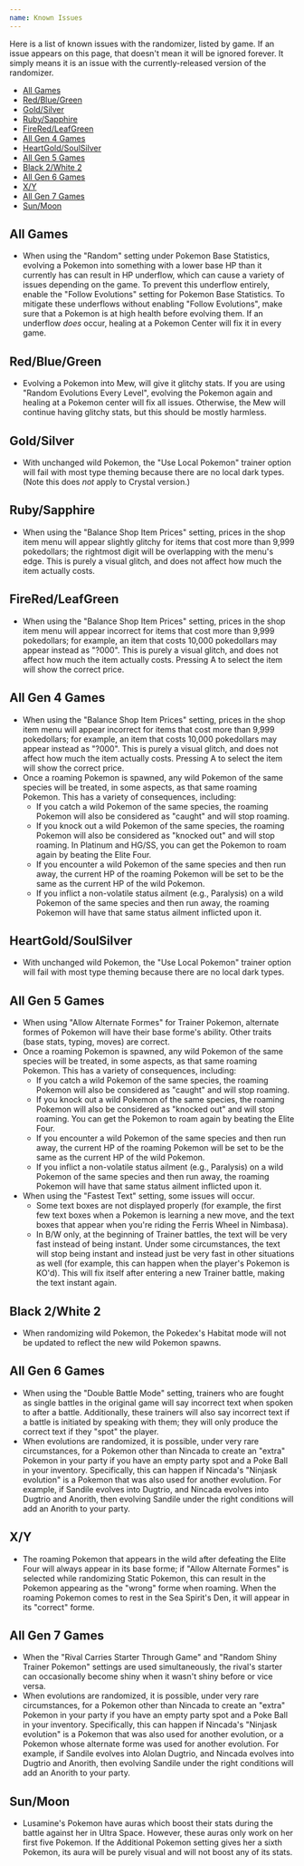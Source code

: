 ```yaml
---
name: Known Issues
---
```

Here is a list of known issues with the randomizer, listed by game. If an issue appears on this page, that doesn't mean it will be ignored forever. It simply means it is an issue with the currently-released version of the randomizer. 

- [All Games](#all-games)
- [Red/Blue/Green](#redbluegreen)
- [Gold/Silver](#goldsilver)
- [Ruby/Sapphire](#rubysapphire)
- [FireRed/LeafGreen](#fireredleafgreen)
- [All Gen 4 Games](#all-gen-4-games)
- [HeartGold/SoulSilver](#heartgoldsoulsilver)
- [All Gen 5 Games](#all-gen-5-games)
- [Black 2/White 2](#black-2white-2)
- [All Gen 6 Games](#all-gen-6-games)
- [X/Y](#xy)
- [All Gen 7 Games](#all-gen-7-games)
- [Sun/Moon](#sunmoon) 

## All Games

* When using the "Random" setting under Pokemon Base Statistics, evolving a Pokemon into something with a lower base HP than it currently has can result in HP underflow, which can cause a variety of issues depending on the game. To prevent this underflow entirely, enable the "Follow Evolutions" setting for Pokemon Base Statistics. To mitigate these underflows without enabling "Follow Evolutions", make sure that a Pokemon is at high health before evolving them. If an underflow *does* occur, healing at a Pokemon Center will fix it in every game.

## Red/Blue/Green

* Evolving a Pokemon into Mew, will give it glitchy stats. If you are using "Random Evolutions Every Level", evolving the Pokemon again and healing at a Pokemon center will fix all issues. Otherwise, the Mew will continue having glitchy stats, but this should be mostly harmless.

## Gold/Silver

* With unchanged wild Pokemon, the "Use Local Pokemon" trainer option will fail with most type theming because there are no local dark types. (Note this does _not_ apply to Crystal version.)

## Ruby/Sapphire

* When using the "Balance Shop Item Prices" setting, prices in the shop item menu will appear slightly glitchy for items that cost more than 9,999 pokedollars; the rightmost digit will be overlapping with the menu's edge. This is purely a visual glitch, and does not affect how much the item actually costs.

## FireRed/LeafGreen

* When using the "Balance Shop Item Prices" setting, prices in the shop item menu will appear incorrect for items that cost more than 9,999 pokedollars; for example, an item that costs 10,000 pokedollars may appear instead as "?000". This is purely a visual glitch, and does not affect how much the item actually costs. Pressing A to select the item will show the correct price.

## All Gen 4 Games

* When using the "Balance Shop Item Prices" setting, prices in the shop item menu will appear incorrect for items that cost more than 9,999 pokedollars; for example, an item that costs 10,000 pokedollars may appear instead as "?000". This is purely a visual glitch, and does not affect how much the item actually costs. Pressing A to select the item will show the correct price.
* Once a roaming Pokemon is spawned, any wild Pokemon of the same species will be treated, in some aspects, as that same roaming Pokemon. This has a variety of consequences, including:
	* If you catch a wild Pokemon of the same species, the roaming Pokemon will also be considered as "caught" and will stop roaming.
	* If you knock out a wild Pokemon of the same species, the roaming Pokemon will also be considered as "knocked out" and will stop roaming. In Platinum and HG/SS, you can get the Pokemon to roam again by beating the Elite Four.
	* If you encounter a wild Pokemon of the same species and then run away, the current HP of the roaming Pokemon will be set to be the same as the current HP of the wild Pokemon.
	* If you inflict a non-volatile status ailment (e.g., Paralysis) on a wild Pokemon of the same species and then run away, the roaming Pokemon will have that same status ailment inflicted upon it.

## HeartGold/SoulSilver

* With unchanged wild Pokemon, the "Use Local Pokemon" trainer option will fail with most type theming because there are no local dark types. 

## All Gen 5 Games

* When using "Allow Alternate Formes" for Trainer Pokemon, alternate formes of Pokemon will have their base forme's ability. Other traits (base stats, typing, moves) are correct.
* Once a roaming Pokemon is spawned, any wild Pokemon of the same species will be treated, in some aspects, as that same roaming Pokemon. This has a variety of consequences, including:
	* If you catch a wild Pokemon of the same species, the roaming Pokemon will also be considered as "caught" and will stop roaming.
	* If you knock out a wild Pokemon of the same species, the roaming Pokemon will also be considered as "knocked out" and will stop roaming. You can get the Pokemon to roam again by beating the Elite Four.
	* If you encounter a wild Pokemon of the same species and then run away, the current HP of the roaming Pokemon will be set to be the same as the current HP of the wild Pokemon.
	* If you inflict a non-volatile status ailment (e.g., Paralysis) on a wild Pokemon of the same species and then run away, the roaming Pokemon will have that same status ailment inflicted upon it.
* When using the "Fastest Text" setting, some issues will occur.
	* Some text boxes are not displayed properly (for example, the first few text boxes when a Pokemon is learning a new move, and the text boxes that appear when you're riding the Ferris Wheel in Nimbasa).
	* In B/W only, at the beginning of Trainer battles, the text will be very fast instead of being instant. Under some circumstances, the text will stop being instant and instead just be very fast in other situations as well (for example, this can happen when the player's Pokemon is KO'd). This will fix itself after entering a new Trainer battle, making the text instant again.

## Black 2/White 2

* When randomizing wild Pokemon, the Pokedex's Habitat mode will not be updated to reflect the new wild Pokemon spawns.

## All Gen 6 Games

* When using the "Double Battle Mode" setting, trainers who are fought as single battles in the original game will say incorrect text when spoken to after a battle. Additionally, these trainers will also say incorrect text if a battle is initiated by speaking with them; they will only produce the correct text if they "spot" the player.
* When evolutions are randomized, it is possible, under very rare circumstances, for a Pokemon other than Nincada to create an "extra" Pokemon in your party if you have an empty party spot and a Poke Ball in your inventory. Specifically, this can happen if Nincada's "Ninjask evolution" is a Pokemon that was also used for another evolution. For example, if Sandile evolves into Dugtrio, and Nincada evolves into Dugtrio and Anorith, then evolving Sandile under the right conditions will add an Anorith to your party.

## X/Y

* The roaming Pokemon that appears in the wild after defeating the Elite Four will always appear in its base forme; if "Allow Alternate Formes" is selected while randomizing Static Pokemon, this can result in the Pokemon appearing as the "wrong" forme when roaming. When the roaming Pokemon comes to rest in the Sea Spirit's Den, it will appear in its "correct" forme.

## All Gen 7 Games

* When the "Rival Carries Starter Through Game" and "Random Shiny Trainer Pokemon" settings are used simultaneously, the rival's starter can occasionally become shiny when it wasn't shiny before or vice versa.
* When evolutions are randomized, it is possible, under very rare circumstances, for a Pokemon other than Nincada to create an "extra" Pokemon in your party if you have an empty party spot and a Poke Ball in your inventory. Specifically, this can happen if Nincada's "Ninjask evolution" is a Pokemon that was also used for another evolution, or a Pokemon whose alternate forme was used for another evolution. For example, if Sandile evolves into Alolan Dugtrio, and Nincada evolves into Dugtrio and Anorith, then evolving Sandile under the right conditions will add an Anorith to your party.

## Sun/Moon

* Lusamine's Pokemon have auras which boost their stats during the battle against her in Ultra Space. However, these auras only work on her first five Pokemon. If the Additional Pokemon setting gives her a sixth Pokemon, its aura will be purely visual and will not boost any of its stats.
